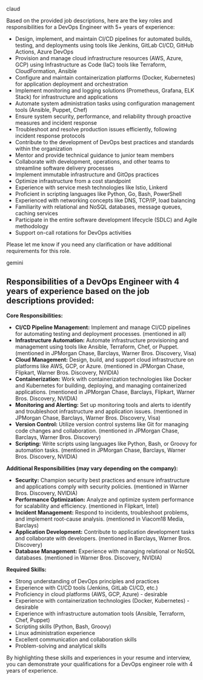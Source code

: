 claud

Based on the provided job descriptions, here are the key roles and responsibilities for a DevOps Engineer with 5+ years of experience:

- Design, implement, and maintain CI/CD pipelines for automated builds, testing, and deployments using tools like Jenkins, GitLab CI/CD, GitHub Actions, Azure DevOps
- Provision and manage cloud infrastructure resources (AWS, Azure, GCP) using Infrastructure as Code (IaC) tools like Terraform, CloudFormation, Ansible
- Configure and maintain containerization platforms (Docker, Kubernetes) for application deployment and orchestration
- Implement monitoring and logging solutions (Prometheus, Grafana, ELK Stack) for infrastructure and applications
- Automate system administration tasks using configuration management tools (Ansible, Puppet, Chef)
- Ensure system security, performance, and reliability through proactive measures and incident response
- Troubleshoot and resolve production issues efficiently, following incident response protocols
- Contribute to the development of DevOps best practices and standards within the organization
- Mentor and provide technical guidance to junior team members
- Collaborate with development, operations, and other teams to streamline software delivery processes
- Implement immutable infrastructure and GitOps practices
- Optimize infrastructure from a cost standpoint
- Experience with service mesh technologies like Istio, Linkerd
- Proficient in scripting languages like Python, Go, Bash, PowerShell
- Experienced with networking concepts like DNS, TCP/IP, load balancing
- Familiarity with relational and NoSQL databases, message queues, caching services
- Participate in the entire software development lifecycle (SDLC) and Agile methodology
- Support on-call rotations for DevOps activities

Please let me know if you need any clarification or have additional requirements for this role.


gemini

## Responsibilities of a DevOps Engineer with 4 years of experience based on the job descriptions provided:

**Core Responsibilities:**

* **CI/CD Pipeline Management:** Implement and manage CI/CD pipelines for automating testing and deployment processes. (mentioned in all)
* **Infrastructure Automation:** Automate infrastructure provisioning and management using tools like Ansible, Terraform, Chef, or Puppet. (mentioned in JPMorgan Chase, Barclays, Warner Bros. Discovery, Visa)
* **Cloud Management:** Design, build, and support cloud infrastructure on platforms like AWS, GCP, or Azure. (mentioned in JPMorgan Chase, Flipkart, Warner Bros. Discovery, NVIDIA)
* **Containerization:** Work with containerization technologies like Docker and Kubernetes for building, deploying, and managing containerized applications. (mentioned in JPMorgan Chase, Barclays, Flipkart, Warner Bros. Discovery, NVIDIA)
* **Monitoring and Alerting:** Set up monitoring tools and alerts to identify and troubleshoot infrastructure and application issues. (mentioned in JPMorgan Chase, Barclays, Warner Bros. Discovery, Visa)
* **Version Control:** Utilize version control systems like Git for managing code changes and collaboration. (mentioned in JPMorgan Chase, Barclays, Warner Bros. Discovery)
* **Scripting:** Write scripts using languages like Python, Bash, or Groovy for automation tasks. (mentioned in JPMorgan Chase, Barclays, Warner Bros. Discovery, NVIDIA)

**Additional Responsibilities (may vary depending on the company):**

* **Security:**  Champion security best practices and ensure infrastructure and applications comply with security policies. (mentioned in Warner Bros. Discovery, NVIDIA)
* **Performance Optimization:** Analyze and optimize system performance for scalability and efficiency. (mentioned in Flipkart, Intel)
* **Incident Management:** Respond to incidents, troubleshoot problems, and implement root-cause analysis. (mentioned in Viacom18 Media, Barclays)
* **Application Development:** Contribute to application development tasks and collaborate with developers. (mentioned in Barclays, Warner Bros. Discovery)
* **Database Management:** Experience with managing relational or NoSQL databases. (mentioned in Warner Bros. Discovery, NVIDIA)

**Required Skills:**

* Strong understanding of DevOps principles and practices
* Experience with CI/CD tools (Jenkins, GitLab CI/CD, etc.)
* Proficiency in cloud platforms (AWS, GCP, Azure) - desirable
* Experience with containerization technologies (Docker, Kubernetes) - desirable
* Experience with infrastructure automation tools (Ansible, Terraform, Chef, Puppet)
* Scripting skills (Python, Bash, Groovy)
* Linux administration experience
* Excellent communication and collaboration skills
* Problem-solving and analytical skills

By highlighting these skills and experiences in your resume and interview, you can demonstrate your qualifications for a DevOps engineer role with 4 years of experience.